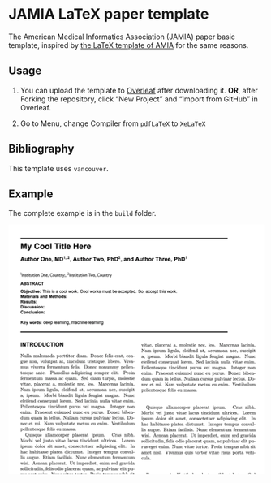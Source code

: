 # JAMIA LaTeX paper template

The American Medical Informatics Association (JAMIA) paper basic template, inspired by [the LaTeX template of AMIA](https://github.com/emir-munoz/amia-paper-template) for the same reasons.

## Usage
1. You can upload the template to [Overleaf](https://www.overleaf.com/) after downloading it. 
**OR**, after Forking the repository, click “New Project” and “Import from GitHub” in Overleaf.

2. Go to Menu, change Compiler from `pdfLaTeX` to `XeLaTeX`

## Bibliography
This template uses `vancouver`.

## Example
The complete example is in the `build` folder.

<p align="center">
  <img src="./build/example.png" width="1000">
</p>